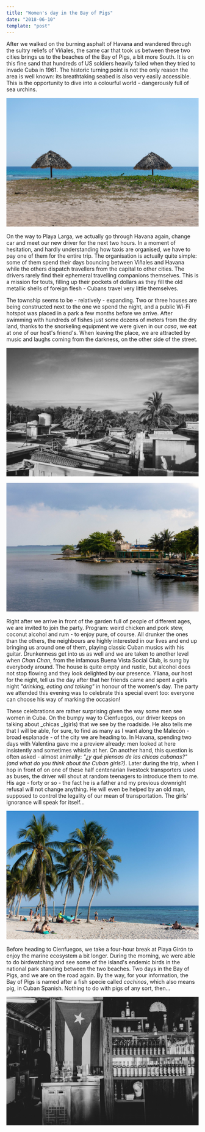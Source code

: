 ```yaml
---
title: "Women's day in the Bay of Pigs"
date: "2018-06-10"
template: "post"
---
```


After we walked on the burning asphalt of Havana and wandered through the sultry reliefs of Viñales, the same car that took us between these two cities brings us to the beaches of the Bay of Pigs, a bit more South. It is on this fine sand that hundreds of US soldiers heavily failed when they tried to invade Cuba in 1961. The historic turning point is not the only reason the area is well known: its breathtaking seabed is also very easily accessible. This is the opportunity to dive into a colourful world - dangerously full of sea urchins.

![Playa Girón.](../../../images/cuba/playa-giron.jpg "Playa Girón")

On the way to Playa Larga, we actually go through Havana again, change car and meet our new driver for the next two hours. In a moment of hesitation, and hardly understanding how taxis are organised, we have to pay one of them for the entire trip. The organisation is actually quite simple: some of them spend their days bouncing between Viñales and Havana while the others dispatch travellers from the capital to other cities. The drivers rarely find their ephemeral travelling companions themselves. This is a mission for touts, filling up their pockets of dollars as they fill the old metallic shells of foreign flesh - Cubans travel very little themselves.

The township seems to be - relatively - expanding. Two or three houses are being constructed next to the one we spend the night, and a public Wi-Fi hotspot was placed in a park a few months before we arrive. After swimming with hundreds of fishes just some dozens of meters from the dry land, thanks to the snorkeling equipment we were given in our _casa_, we eat at one of our host's friend's. When leaving the place, we are attracted by music and laughs coming from the darkness, on the other side of the street.

![Roofs in Playa Larga.](../../../images/cuba/playa-larga-roofs.jpg "Roofs in Playa Larga")

![Bay of Playa Larga.](../../../images/cuba/playa-larga-bay.jpg "Bay of Playa Larga")

Right after we arrive in front of the garden full of people of different ages, we are invited to join the party. Program: weird chicken and pork stew, coconut alcohol and rum - to enjoy pure, of course. All drunker the ones than the others, the neighbours are highly interested in our lives and end up bringing us around one of them, playing classic Cuban musics with his guitar. Drunkenness get into us as well and we are taken to another level when _Chan Chan_, from the infamous Buena Vista Social Club, is sung by everybody around. The house is quite empty and rustic, but alcohol does not stop flowing and they look delighted by our presence. Yliana, our host for the night, tell us the day after that her friends came and spent a girls night _"drinking, eating and talking"_ in honour of the women's day. The party we attended this evening was to celebrate this special event too: everyone can choose his way of marking the occasion!

These celebrations are rather surprising given the way some men see women in Cuba. On the bumpy way to Cienfuegos, our driver keeps on talking about _chicas _(girls) that we see by the roadside. He also tells me that I will be able, for sure, to find as many as I want along the Malecón - broad esplanade - of the city we are heading to. In Havana, spending two days with Valentina gave me a preview already: men looked at here insistently and sometimes whistle at her. On another hand, this question is often asked - almost animally: _"¿y qué piensas de las chicas cubanas?" (and what do you think about the Cuban girls?)_. Later during the trip, when I hop in front of on one of these half centenarian livestock transporters used as buses, the driver will shout at random teenagers to introduce them to me. His age - forty or so - the fact he is a father and my previous downright refusal will not change anything. He will even be helped by an old man, supposed to control the legality of our mean of transportation. The girls' ignorance will speak for itself...

![Playa Girón.](../../../images/cuba/playa-giron-2.jpg "Playa Girón")

Before heading to Cienfuegos, we take a four-hour break at Playa Girón to enjoy the marine ecosystem a bit longer. During the morning, we were able to do birdwatching and see some of the island's endemic birds in the national park standing between the two beaches. Two days in the Bay of Pigs, and we are on the road again. By the way, for your information, the Bay of Pigs is named after a fish specie called _cochinos_, which also means pig, in Cuban Spanish. Nothing to do with pigs of any sort, then...

![Bar on the beach of Playa Girón.](../../../images/cuba/playa-giron-bar.jpg "Bar on the beach")
